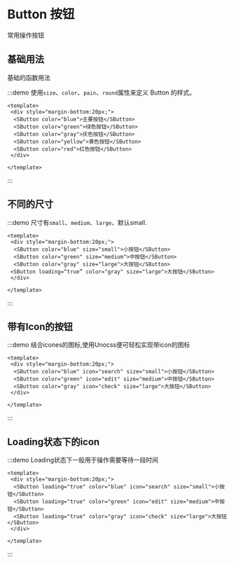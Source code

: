 # Button 按钮
常用操作按钮

## 基础用法

基础的函数用法

:::demo 使用`size`、`color`、`pain`、`round`属性来定义 Button 的样式。

``` vue
<template>
 <div style="margin-bottom:20px;">
  <SButton color="blue">主要按钮</SButton>
  <SButton color="green">绿色按钮</SButton>
  <SButton color="gray">灰色按钮</SButton>
  <SButton color="yellow">黄色按钮</SButton>
  <SButton color="red">红色按钮</SButton>
 </div>

</template> 
```

:::

## 不同的尺寸

:::demo 尺寸有`small`、`medium`、`large`、默认small.

``` vue
<template>
 <div style="margin-bottom:20px;">
  <SButton color="blue" size="small">小按钮</SButton>
  <SButton color="green" size="medium">中按钮</SButton>
  <SButton color="gray" size="large">大按钮</SButton>
 <SButton loading=“true” color="gray" size="large">大按钮</SButton>
 </div>

</template> 
```
:::

## 带有Icon的按钮

:::demo 结合icones的图标,使用Unocss便可轻松实现带icon的图标

``` vue
<template>
 <div style="margin-bottom:20px;">
  <SButton color="blue" icon="search" size="small">小按钮</SButton>
  <SButton color="green" icon="edit" size="medium">中按钮</SButton>
  <SButton color="gray" icon="check" size="large">大按钮</SButton>
 </div>

</template> 
```
:::


## Loading状态下的icon

:::demo  Loading状态下一般用于操作需要等待一段时间

``` vue
<template>
 <div style="margin-bottom:20px;">
  <SButton loading="true" color="blue" icon="search" size="small">小按钮</SButton>
  <SButton loading="true" color="green" icon="edit" size="medium">中按钮</SButton>
  <SButton loading="true" color="gray" icon="check" size="large">大按钮</SButton>
 </div>

</template> 
```
:::
